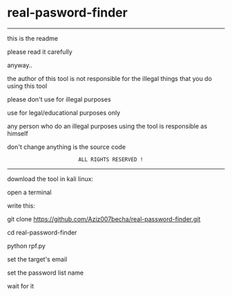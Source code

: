 # real-pasword-finder
************************************************************
this is the readme

please read it carefully

anyway..
												
the author of this tool is not responsible for the illegal things that you do using this tool
						
please don't use for illegal purposes
								
use for legal/educational purposes only
										
any person who do an illegal purposes using the tool is responsible as himself
						
don't change anything is the source code 

                           ALL RIGHTS RESERVED !
			   
********************************************************************************************************************************************************************************************************************************************************************************

download the tool in kali linux:

open a terminal

write this: 

git clone https://github.com/Aziz007becha/real-password-finder.git

cd real-password-finder

python rpf.py

set the target's email

set the password list name

wait for it
